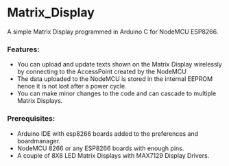# Matrix_Display

A simple Matrix Display programmed in Arduino C for NodeMCU ESP8266. 

### Features:
* You can upload and update texts shown on the Matrix Display wirelessly by connecting to the AccessPoint created by the NodeMCU
* The data uploaded to the NodeMCU is stored in the internal EEPROM hence it is not lost after a power cycle.
* You can make minor changes to the code and can cascade to multiple Matrix Displays.

### Prerequisites:
* Arduino IDE with esp8266 boards added to the preferences and boardmanager.
* NodeMCU 8266 or any ESP8266 boards with enough pins.
* A couple of 8X8 LED Matrix Displays with MAX7129 Display Drivers.
